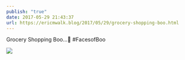 ```yaml
---
publish: "true"
date: 2017-05-29 21:43:37
url: https://ericmwalk.blog/2017/05/29/grocery-shopping-boo.html
---
```


Grocery Shopping Boo...👻 #FacesofBoo

![](https://ericmwalk.blog/uploads/2022/8361e52a05.jpg)